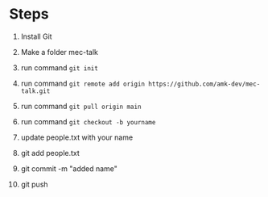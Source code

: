# Steps

1. Install Git
2. Make a folder mec-talk
3. run command `git init`
4. run command `git remote add origin https://github.com/amk-dev/mec-talk.git`
5. run command `git pull origin main`

6. run command `git checkout -b yourname`
7. update people.txt with your name
8. git add people.txt
9. git commit -m "added name"
10. git push
